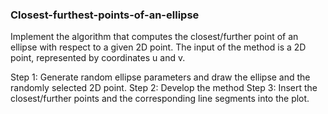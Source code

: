 ### Closest-furthest-points-of-an-ellipse

Implement the algorithm that computes the closest/further point of an ellipse with respect to a given 2D point. The input of the method is a 2D point, represented by coordinates u and v. 

Step 1: Generate random ellipse parameters and draw the ellipse and the randomly selected 2D point. 
Step 2: Develop the method 
Step 3: Insert the closest/further points and the corresponding line segments into the plot.


